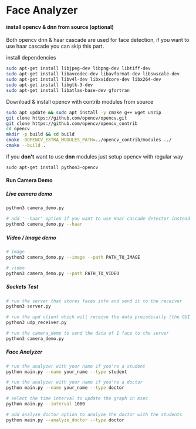 
# Face Analyzer


#### install opencv & dnn from source (optional)
Both opencv dnn & haar cascade are used for face detection, if you want to use haar cascade you can skip this part.

install dependencies
```bash
sudo apt-get install libjpeg-dev libpng-dev libtiff-dev
sudo apt-get install libavcodec-dev libavformat-dev libswscale-dev
sudo apt-get install libv4l-dev libxvidcore-dev libx264-dev
sudo apt-get install libgtk-3-dev
sudo apt-get install libatlas-base-dev gfortran
```
Download & install opencv with contrib modules from source
```bash
sudo apt update && sudo apt install -y cmake g++ wget unzip
git clone https://github.com/opencv/opencv.git
git clone https://github.com/opencv/opencv_contrib
cd opencv
mkdir -p build && cd build
cmake -DOPENCV_EXTRA_MODULES_PATH=../opencv_contrib/modules ../
cmake --build .
```

if you **don't** want to use **dnn** modules just setup opencv with regular way
```
sudo apt-get install python3-opencv
```

#### Run Camera Demo
##### Live camera demo
```bash
python3 camera_demo.py

# add '--haar' option if you want to use Haar cascade detector instead of dnn opencv face detector
python3 camera_demo.py --haar
```

##### Video / Image demo
```bash
# image
python3 camera_demo.py --image --path PATH_TO_IMAGE

# video
python3 camera_demo.py --path PATH_TO_VIDEO
```


##### Sockets Test
```bash
# run the server that stores faces info and send it to the receiver
python3 server.py

# run the upd client which will receive the data preiodically (the GUI or the meeting organizer)
python3 udp_receiver.py

# run the camera_demo to send the data of 1 face to the server
python3 camera_demo.py
```

##### Face Analyzer
```bash
# run the analyzer with your name if you're a student
python main.py --name your_name --type student

# run the analyzer with your name if you're a doctor
python main.py --name your_name --type doctor

# select the time interval to update the graph in msec
python main.py --interval 1000

# add analyze_doctor option to analyze the doctor with the students
python main.py --analyze_doctor --type doctor
```